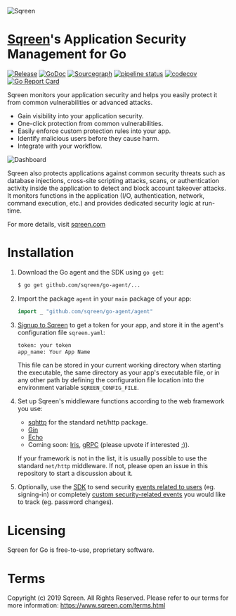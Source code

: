 ![Sqreen](https://s3-eu-west-1.amazonaws.com/sqreen-assets/npm/20171113/sqreen_horizontal_250.png)

# [Sqreen](https://www.sqreen.com/)'s Application Security Management for Go

[![Release](https://img.shields.io/github/release/sqreen/go-agent.svg)](https://github.com/sqreen/go-agent/releases)
[![GoDoc](https://godoc.org/github.com/sqreen/go-agent?status.svg)](https://godoc.org/github.com/sqreen/go-agent)
[![Sourcegraph](https://sourcegraph.com/github.com/sqreen/go-agent/-/badge.svg)](https://sourcegraph.com/github.com/sqreen/go-agent?badge)
[![pipeline status](https://gitlab.com/sqreen/agents/go-agent/badges/master/pipeline.svg)](https://gitlab.com/sqreen/agents/go-agent/pipelines)
[![codecov](https://codecov.io/gh/sqreen/go-agent/branch/master/graph/badge.svg)](https://codecov.io/gh/sqreen/go-agent)
[![Go Report Card](https://goreportcard.com/badge/github.com/sqreen/go-agent)](https://goreportcard.com/report/github.com/sqreen/go-agent)

Sqreen monitors your application security and helps you easily protect it from
common vulnerabilities or advanced attacks.

- Gain visibility into your application security.
- One-click protection from common vulnerabilities.
- Easily enforce custom protection rules into your app.
- Identify malicious users before they cause harm.
- Integrate with your workflow.

![Dashboard](https://d33wubrfki0l68.cloudfront.net/0fe441513f505601d03b25249deddd8fd1eb2a49/e2da6/img/new/illustrations/dashboard-mockup.png)

Sqreen also protects applications against common security threats such as
database injections, cross-site scripting attacks, scans, or authentication
activity inside the application to detect and block account takeover attacks. It
monitors functions in the application (I/O, authentication, network, command
execution, etc.) and provides dedicated security logic at run-time.

For more details, visit [sqreen.com](https://www.sqreen.com/)

# Installation

1. Download the Go agent and the SDK using `go get`:

    ```sh
    $ go get github.com/sqreen/go-agent/...
    ```

1. Import the package `agent` in your `main` package of your app:

    ```go
    import _ "github.com/sqreen/go-agent/agent"
    ```

1. [Signup to Sqreen](https://my.sqreen.io/signup) to get a token for your app,
   and store it in the agent's configuration file `sqreen.yaml`:

    ```sh
    token: your token
    app_name: Your App Name
    ```

   This file can be stored in your current working directory when starting the
   executable, the same directory as your app's executable file, or in any other
   path by defining the configuration file location into the environment
   variable `SQREEN_CONFIG_FILE`.

1. Set up Sqreen's middleware functions according to the web framework you use:
   - [sqhttp](https://godoc.org/github.com/sqreen/go-agent/sdk/middleware/sqhttp) for the standard net/http package.
   - [Gin](https://godoc.org/github.com/sqreen/go-agent/sdk/middleware/sqgin)
   - [Echo](https://godoc.org/github.com/sqreen/go-agent/sdk/middleware/sqecho)
   - Coming soon: [Iris](https://github.com/sqreen/go-agent/pull/22),
     [gRPC](https://github.com/sqreen/go-agent/pull/23) (please upvote if
     interested ;)).
   
   If your framework is not in the list, it is usually possible to use the
   standard `net/http` middleware. If not, please open an issue in this
   repository to start a discussion about it.

1. Optionally, use the [SDK](https://godoc.org/github.com/sqreen/go-agent/sdk)
   to send security [events related to
   users](https://godoc.org/github.com/sqreen/go-agent/sdk#HTTPRequestRecord.ForUser)
   (eg. signing-in) or completely [custom security-related
   events](https://godoc.org/github.com/sqreen/go-agent/sdk#HTTPRequestRecord.TrackEvent)
   you would like to track (eg. password changes).

# Licensing

Sqreen for Go is free-to-use, proprietary software.

# Terms

Copyright (c) 2019 Sqreen. All Rights Reserved. Please refer to our terms for
more information: https://www.sqreen.com/terms.html
